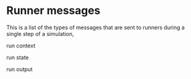 # Runner messages

This is a list of the types of messages that are sent to runners during a single step of a simulation,

run context

run state

run output
